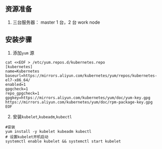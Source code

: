 ##  资源准备
1. 三台服务器： master 1 台，2 台 work node

## 安装步骤
1. 添加`yum` 源
```
cat <<EOF > /etc/yum.repos.d/kubernetes.repo
[kubernetes]
name=Kubernetes
baseurl=https://mirrors.aliyun.com/kubernetes/yum/repos/kubernetes-el7-x86_64/
enabled=1
gpgcheck=1
repo_gpgcheck=1
gpgkey=https://mirrors.aliyun.com/kubernetes/yum/doc/yum-key.gpg https://mirrors.aliyun.com/kubernetes/yum/doc/rpm-package-key.gpg
EOF
```
2. 安装`kubelet`,`kubeadm`,`kubectl`
```
#安装
yum install -y kubelet kubeadm kubectl
# 设置kubelet开机启动
systemctl enable kubelet && systemctl start kubelet
```
